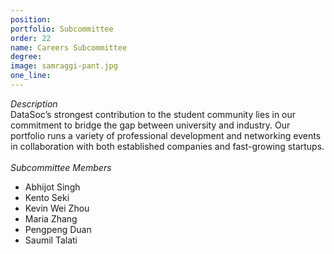 ```yaml
---
position: 
portfolio: Subcommittee
order: 22
name: Careers Subcommittee
degree: 
image: samraggi-pant.jpg
one_line:
---
```

*Description*
<br>
DataSoc’s strongest contribution to the student community lies in our commitment to bridge the gap between university and industry.
Our portfolio runs a variety of professional development and networking events in collaboration with both established companies and
fast-growing startups.
<br><br>
*Subcommittee Members*
<br>
* Abhijot Singh
* Kento Seki
* Kevin Wei Zhou
* Maria Zhang
* Pengpeng Duan
* Saumil Talati
<br><br>